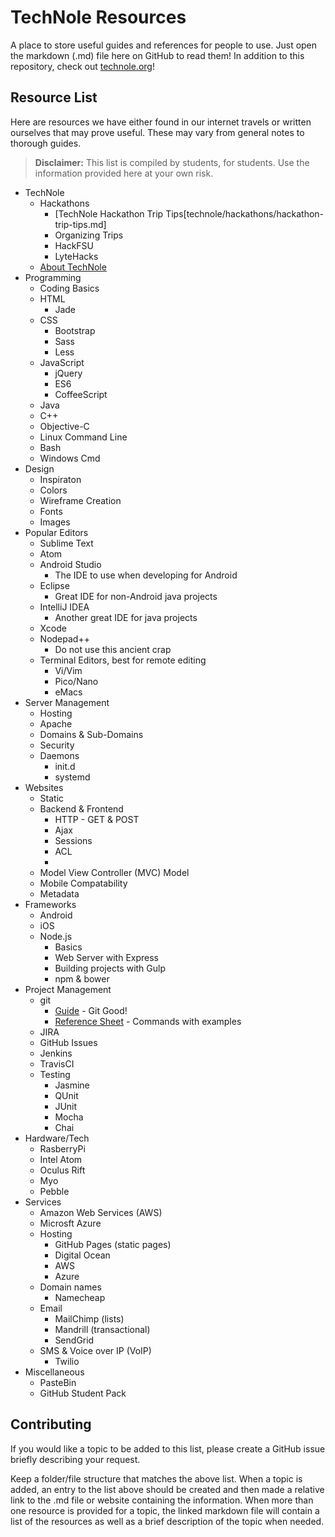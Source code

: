 TechNole Resources
==================

A place to store useful guides and references for people to use. Just open the markdown (.md) file here on GitHub to read them! In addition to this repository, check out [technole.org](http://technole.org)!

## Resource List
Here are resources we have either found in our internet travels or written ourselves that may prove useful. These may vary from general notes to thorough guides. 

> **Disclaimer:** This list is compiled by students, for students. Use the information provided here at your own risk.

* TechNole
    - Hackathons
        + [TechNole Hackathon Trip Tips[technole/hackathons/hackathon-trip-tips.md]
        + Organizing Trips
        + HackFSU
        + LyteHacks
    - [About TechNole](technole/about-technole.md)
* Programming
    - Coding Basics
    - HTML
        + Jade
    - CSS
        + Bootstrap
        + Sass
        + Less
    - JavaScript
        + jQuery
        + ES6
        + CoffeeScript
    - Java
    - C++
    - Objective-C
    - Linux Command Line
    - Bash
    - Windows Cmd
* Design
    - Inspiraton
    - Colors
    - Wireframe Creation
    - Fonts
    - Images
* Popular Editors
    - Sublime Text
    - Atom
    - Android Studio
        + The IDE to use when developing for Android
    - Eclipse
        + Great IDE for non-Android java projects
    - IntelliJ IDEA
        + Another great IDE for java projects
    - Xcode
    - Nodepad++
        + Do not use this ancient crap
    - Terminal Editors, best for remote editing
        + Vi/Vim
        + Pico/Nano
        + eMacs
* Server Management
    - Hosting
    - Apache
    - Domains & Sub-Domains
    - Security
    - Daemons
        + init.d
        + systemd
* Websites
    - Static
    - Backend & Frontend
        + HTTP - GET & POST
        + Ajax
        + Sessions
        + ACL
        + 
    - Model View Controller (MVC) Model
    - Mobile Compatability
    - Metadata
* Frameworks
    - Android
    - iOS
    - Node.js
        + Basics
        + Web Server with Express
        + Building projects with Gulp
        + npm & bower
* Project Management
    - git
        + [Guide](git/git-guide.md) - Git Good!
        + [Reference Sheet](git/git-reference.md) - Commands with examples
    - JIRA
    - GitHub Issues
    - Jenkins
    - TravisCI
    - Testing
        + Jasmine
        + QUnit
        + JUnit
        + Mocha
        + Chai
* Hardware/Tech
    - RasberryPi
    - Intel Atom
    - Oculus Rift
    - Myo
    - Pebble
* Services
    - Amazon Web Services (AWS)
    - Microsft Azure
    - Hosting
        + GitHub Pages (static pages)
        + Digital Ocean
        + AWS
        + Azure
    - Domain names
        + Namecheap
    - Email
        + MailChimp (lists)
        + Mandrill (transactional)
        + SendGrid
    - SMS & Voice over IP (VoIP)
        + Twilio
* Miscellaneous
    - PasteBin
    - GitHub Student Pack


## Contributing
If you would like a topic to be added to this list, please create a GitHub issue briefly describing your request.

Keep a folder/file structure that matches the above list. When a topic is added, an entry to the list above should be created and then made a relative link to the .md file or website containing the information. When more than one resource is provided for a topic, the linked markdown file will contain a list of the resources as well as a brief description of the topic when needed.